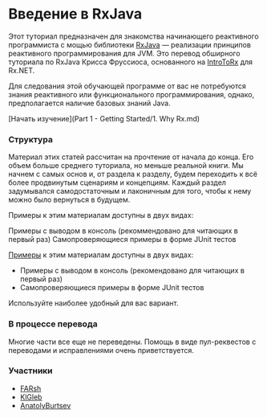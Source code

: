 # Введение в RxJava

Этот туториал предназначен для знакомства начинающего реактивного программиста с мощью библиотеки [RxJava](https://github.com/ReactiveX/RxJava) — реализации принципов реактивного программирования для JVM. Это перевод обширного туториала по RxJava Крисса Фруссиоса, основанного на [IntroToRx](http://www.introtorx.com) для Rx.NET.

Для следования этой обучающей программе от вас не потребуются знания реактивного или функционального программирования, однако, предполагается наличие базовых знаний Java.

[Начать изучение](Part 1 - Getting Started/1. Why Rx.md)

### Структура

Материал этих статей рассчитан на прочтение от начала до конца. Его объем больше среднего туториала, но меньше реальной книги. Мы начнем с самых основ и, от раздела к разделу, будем переходить к всё более продвинутым сценариям и концепциям. Каждый раздел задумывался самодостаточным и лаконичным для того, чтобы к нему можно было вернуться в будущем.

Примеры к этим материалам доступны в двух видах:

Примеры с выводом в консоль (рекоммендовано для читающих в первый раз)
Самопроверяющиеся примеры в форме JUnit тестов


[Примеры](/tests/java/itrx) к этим материалам доступны в двух видах:
 * Примеры с выводом в консоль (рекомендовано для читающих в первый раз)
 * Самопроверяющиеся примеры в форме JUnit тестов

Используйте наиболее удобный для вас вариант.

### В процессе перевода 

Многие части все еще не переведены. Помощь в виде пул-реквестов с переводами и исправлениями очень приветствуется.

### Участники
* [FARsh](https://github.com/FARsh)
* [KlGleb](https://github.com/KlGleb)
* [AnatolyBurtsev](https://github.com/anatolyburtsev)
